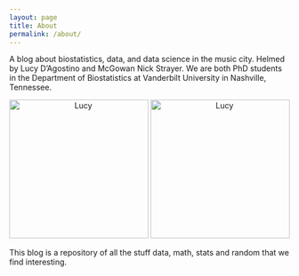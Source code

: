 ```yaml
---
layout: page
title: About
permalink: /about/
---
```


A blog about biostatistics, data, and data science in the music city.
Helmed by Lucy D’Agostino and McGowan Nick Strayer. We are both PhD students in
the Department of Biostatistics at Vanderbilt University in Nashville, Tennessee.

<div style="text-align: center;">
    <img src = "{{ site.baseurl }}/assets/lucyPhoto.jpg" alt = "Lucy" width = "250">
    <img src = "{{ site.baseurl }}/assets/nickPhoto.jpg" alt = "Lucy" width = "250">
</div>

This blog is a repository of all the stuff data, math, stats and random that we
find interesting.
